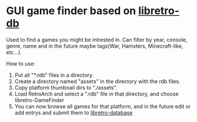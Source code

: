 # GUI game finder based on [libretro-db](https://github.com/libretro/RetroArch/tree/master/libretro-db)

Used to find a games you might be intrested in.
Can filter by year, console, genre, name and in the future maybe tags(War, Hamsters, Minecraft-like, etc...).

How to use:
1) Put all "*.rdb" files in a directory.
2) Create a directory named "assets" in the directory with the rdb files.
3) Copy platform thumbnail dirs to "./assets".
4) Load RetroArch and select a ".rdb" file in that directory, and choose libretro-GameFinder
5) You can now browse all games for that platform, and in the future edit or add entrys and submit them to [libretro-database](https://github.com/libretro/libretro-database)
